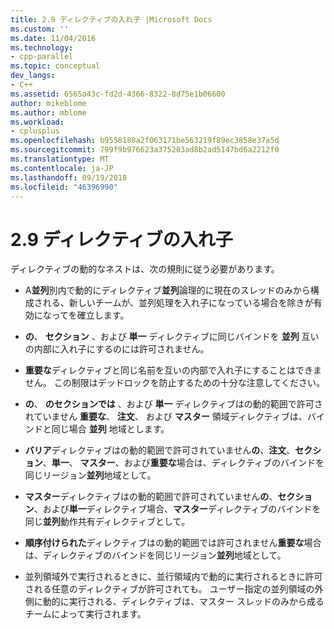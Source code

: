 ```yaml
---
title: 2.9 ディレクティブの入れ子 |Microsoft Docs
ms.custom: ''
ms.date: 11/04/2016
ms.technology:
- cpp-parallel
ms.topic: conceptual
dev_langs:
- C++
ms.assetid: 6565a43c-fd2d-4366-8322-8d75e1b06600
author: mikeblome
ms.author: mblome
ms.workload:
- cplusplus
ms.openlocfilehash: b9558180a2f063171be563219f89ec3858e37a5d
ms.sourcegitcommit: 799f9b976623a375203ad8b2ad5147bd6a2212f0
ms.translationtype: MT
ms.contentlocale: ja-JP
ms.lasthandoff: 09/19/2018
ms.locfileid: "46396990"
---
```

# <a name="29-directive-nesting"></a>2.9 ディレクティブの入れ子

ディレクティブの動的なネストは、次の規則に従う必要があります。

- A**並列**別内で動的にディレクティブ**並列**論理的に現在のスレッドのみから構成される、新しいチームが、並列処理を入れ子になっている場合を除きが有効になってを確立します。

- **の**、 **セクション** 、および **単一** ディレクティブに同じバインドを **並列** 互いの内部に入れ子にするのには許可されません。

- **重要な**ディレクティブと同じ名前を互いの内部で入れ子にすることはできません。 この制限はデッドロックを防止するための十分な注意してください。

- **の**、 **のセクションでは** 、および **単一** ディレクティブはの動的範囲で許可されていません **重要な**、 **注文**、 および **マスター** 領域ディレクティブは、バインドと同じ場合 **並列** 地域とします。

- **バリア**ディレクティブはの動的範囲で許可されていません**の**、**注文**、**セクション**、**単一**、 **マスター**、および**重要な**場合は、ディレクティブのバインドを同じリージョン**並列**地域として。

- **マスター**ディレクティブはの動的範囲で許可されていません**の**、**セクション**、および**単一**ディレクティブ場合、**マスター**ディレクティブのバインドを同じ**並列**動作共有ディレクティブとして。

- **順序付けられた**ディレクティブはの動的範囲では許可されません**重要な**場合は、ディレクティブのバインドを同じリージョン**並列**地域として。

- 並列領域外で実行されるときに、並行領域内で動的に実行されるときに許可される任意のディレクティブが許可されても。 ユーザー指定の並列領域の外側に動的に実行される、ディレクティブは、マスター スレッドのみから成るチームによって実行されます。